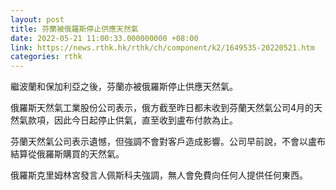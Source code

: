 ```yaml
---
layout: post
title: 芬蘭被俄羅斯停止供應天然氣
date: 2022-05-21 11:00:33.000000000 +08:00
link: https://news.rthk.hk/rthk/ch/component/k2/1649535-20220521.htm
categories: rthk
---
```


繼波蘭和保加利亞之後，芬蘭亦被俄羅斯停止供應天然氣。

俄羅斯天然氣工業股份公司表示，俄方截至昨日都未收到芬蘭天然氣公司4月的天然氣款項，因此今日起停止供氣，直至收到盧布付款為止。

芬蘭天然氣公司表示遺憾，但強調不會對客戶造成影響。公司早前說，不會以盧布結算從俄羅斯購買的天然氣。

俄羅斯克里姆林宮發言人佩斯科夫強調，無人會免費向任何人提供任何東西。
